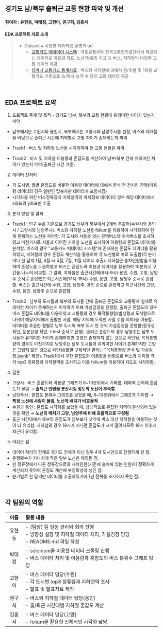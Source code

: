 ## 경기도 남/북부 출퇴근 교통 현황 파악 및 개선
#### 참여자 : 유현동, 박태정, 고현아, 권구희, 김홍서
#### EDA 프로젝트 자료 소개
> * Dataset # 사용한 데이터셋 설명과 url 
>   * [교통카드 빅데이터 시스템](https://stcis.go.kr/wps/main.do) : 국토교통부와 한국교통안전공단에서 제공되는 데이터로 이용량 지표, 노선/정류장 지표 등 버스, 지하철의 다양한 교통 데이터 제공
>   * [티머니 교통카드 통계자료](https://www.t-money.co.kr/ncs/pct/ugd/ReadTrcrStstList.dev?page=1&rows=10) : 버스와 지하철에 대해서 선/후불 및 1회용 교통카드 기준으로 승/하차 승객 수 등의 교통 데이터 제공

<br>


## EDA 프로젝트 요약

1. 프로젝트 주제 및 목적
        - 경기도 남부, 북부의 교통 현황에 유의미한 차이가 있는지 파악

* 남부에서는 수원시와 용인시, 북부에서는 고양시와 남양주시를 선정, 버스와 지하철을 바탕으로 출퇴근 시간에 지역별로 교통 차이가 존재하는지 파악

 * Track1 : 버스 및 지하철 노선을 시각화하여 현 교통 현황을 파악

 * Track2 : 비스 및 지하철 이용량과 혼잡도를 계산하여 남부/북부 간에 유의미한 차이가 있는지 파악(출퇴근 시간 기준)


2. 데이터 전처리
* 각 도시별, 월별 혼잡도를 비롯한 이용량 데이터에 대해서 분석 전 전처리 진행(이용량 데이터의 경우 일반인 탑승자만 데이터에 포함시킴)
* 시각화를 위한 버스정류장과 지하철역의 위치정보 데이터의 경우 해당 데이터에서 x좌표와 y좌표만 추출

 
3. 분석 방법 및 결과
* Track1 : 인구 수를 기준으로 경기도 남부와 북부에서 2개씩 추출함(수원시와 용인시 / 고양시와 남양주시). 버스와 지하철 노선을 folium을 이용하여 시각화하여 현재 존재하는 노선을 파악함. 각 도시와 서울을 잇는 광역버스와 좌석버스를 조사하였고 마찬가지로 서울과 이어진 지하철 노선을 조사하여 이용량과 혼잡도 데이터를 분석함. 버스의 경우 "교통카드 빅데이터 시스템"에 존재하는 혼잡도 데이터를 활용하였고, 지하철의 경우 혼잡도 계산식을 활용하여 각 노선별로 따로 도출함(각 분기마다 한 달씩 1월, 4월 or 5월, 7월, 11월 데이터 추출). 지하철은 승차인원합을 이용하여 혼잡도를 도출하였고 버스는 혼잡도와 이용량 데이터를 활용하여 10분위로 구간을 나누어 비교함. 그 결과, 지하철은 출근시간에(6시-9시) 용인, 수원, 고양, 남양주 순서로 혼잡했고 퇴근시간에(17시-19시) 수원, 용인, 고양, 남양주 순서로 혼잡함. 버스는 출근시간에 수원, 고양, 남양주, 용인 순으로 혼잡하고 퇴근시간에 고양, 수원, 용인, 남양주 순으로 혼잡함.

* Track2 : 남부의 도시들과 북부의 도시들 간에 출퇴근 혼잡도와 교통량에 실제로 유의미한 차이가 존재하는지 파악하기 위해 가설검정을 진행함. 출퇴근 혼잡도의 경우 버스 혼잡도 데이터를 이용하였고 교통량의 경우 목적통행량(발생량과 도착량으로 나뉘며 해당지역에서 출발한 사람, 해당 지역에 도착한 사람 수를 의미)을 이용함. 데이터를 추출한 월별로 남부 도시와 북부 도시 한 곳씩 가설검정을 진행함(정규성 확인, 등분산성 확인, t-test 순서로 진행). 출퇴근 혼잡도의 경우 남양주는 남부 도시들과 유의미한 차이가 존재하지만 고양은 존재하지 않는 것으로 확인됨. 목적통행량의 경우도 마찬가지로 남양주는 남부 도시들과 유의미한 차이가 존재하지만 고양은 그렇지 않은 것으로 확인됨(월별 구체적인 결과는 "목적통행량 분석 및 가설검정.ipynb" 확인). Track1에서 구한 혼잡도와 이용량을 바탕으로 버스와 지하철 각각 top3 정류장과 지하철역을 조사하고 이를 folium을 이용하여 지도로 시각화함. 

      
4. 결론
* 고양시 : 버스 혼잡도와 이용량 그래프가 8~10분위에서 가파름, 대화역 근처에 혼잡도가 몰림 → **출퇴근 인원을 분산시킬 정도의 노선이 부족함**
* 남양주시 : 혼잡도 분위수 그래프를 보았을 때, 8~10분위에서 그래프가 가파름 → **특정 노선에 사람이 몰림, 노선의 배치가 비효율적**
* 수원과 용인 : 혼잡도 시각화를 보았을 때, 상대적으로 혼잡한 지역이 분산되어 있는 것을 확인 → **노선의 배치가 고양, 남양주에 비해 효율적으로 구성됨**
* 출근 시간대에서 북부의 혼잡도가 남부보다 낮기에 버스 대신 지하철을 이용하는 것이 더 유리함. 지하철의 경우 19시가 지나면 혼잡도가 크게 떨어지므로 19시 이후에 퇴근이 유리함. 

    
5. 아쉬운 점
* 데이터 처리의 한계로 경기도 전체가 아닌 일부 4개 도시만으로 진행하게 된 점.
* 운행횟수가 지나치게 적은 일부 노선은 제외된 점.
* 한 정류장에서 다른 정류장으로의 재차인원(기존에 승차해 있는 인원)이 정확하게 계산되지 못하여 혼잡도 계산에 부정확성이 생긴 점.
* 분기별로 한 달씩만 데이터를 추출하였기에 1년 전체를 조사하지 못한 점.

<br>



 ## 각 팀원의 역할
 
|이름|활동 내용| 
|:---:|:---|
|유현동| - (팀장) 팀 일정 관리와 회의 진행<br> - 방향성 설정 및 지하철 데이터 처리, 가설검정 담당<br> - README.md 파일 작성| 
|박태정| - selenium을 이용한 데이터 크롤링 진행<br> - 버스 데이터 처리 및 이용량과 혼잡도의 버스 분위수 그래프 담당| 
|고현아| - 버스 데이터 담당(수원)<br> - 각 도시별 top3 정류장과 지하철역 조사<br> - 발표 및 발표자료 제작|
|권구희| - 버스와 지하철 데이터 담당(용인)<br> - 출/퇴근 시간대별 지하철 혼잡도 계산|
|김홍서| - 버스 데이터 담당(고양)<br> - folium을 활용한 전체적인 시각화 담당|
<br/>
